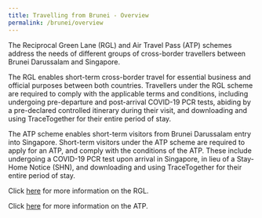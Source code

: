 ```yaml
---
title: Travelling from Brunei - Overview
permalink: /brunei/overview
---
```


The Reciprocal Green Lane (RGL) and Air Travel Pass (ATP) schemes address the needs of different groups of cross-border travellers between Brunei Darussalam and Singapore.

The RGL enables short-term cross-border travel for essential business and official purposes between both countries. Travellers under the RGL scheme are required to comply with the applicable terms and conditions, including undergoing pre-departure and post-arrival COVID-19 PCR tests, abiding by a pre-declared controlled itinerary during their visit, and downloading and using TraceTogether for their entire period of stay.

The ATP scheme enables short-term visitors from Brunei Darussalam entry into Singapore. Short-term visitors under the ATP scheme are required to apply for an ATP, and comply with the conditions of the ATP. These include undergoing a COVID-19 PCR test upon arrival in Singapore, in lieu of a Stay-Home Notice (SHN), and downloading and using TraceTogether for their entire period of stay.

Click [here](/brunei/rgl/requirements-and-process) for more information on the RGL.

Click [here](/brunei/atp/requirements-and-process) for more information on the ATP.
